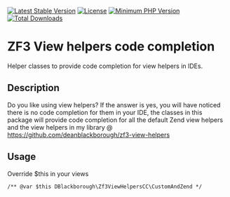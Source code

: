 [![Latest Stable Version](https://img.shields.io/packagist/v/deanblackborough/zf3-view-helpers-code-completion.svg?style=flat-square)](https://packagist.org/packages/deanblackborough/zf3-view-helpers-code-completion)
[![License](https://img.shields.io/badge/license-MIT-blue.svg)](https://github.com/deanblackborough/zf3-view-helpers-code-completion/blob/master/LICENSE)
[![Minimum PHP Version](https://img.shields.io/badge/php-%3E%3D%207-8892BF.svg)](https://php.net/)
[![Total Downloads](https://img.shields.io/packagist/dt/deanblackborough/zf3-view-helpers-code-completion.svg?style=flat-square)](https://packagist.org/packages/deanblackborough/zf3-view-helpers-code-completion)

# ZF3 View helpers code completion

Helper classes to provide code completion for view helpers in IDEs.

## Description

Do you like using view helpers? If the answer is yes, you will have noticed there is no code 
completion for them in your IDE, the classes in this package will provide code completion for 
all the default Zend view helpers and the view helpers in my 
library @ https://github.com/deanblackborough/zf3-view-helpers

## Usage

Override $this in your views

```/** @var $this DBlackborough\Zf3ViewHelpersCC\CustomAndZend */```
